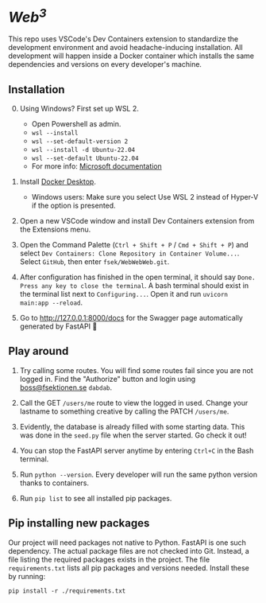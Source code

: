 # <em>Web<sup>3</sup></em>

This repo uses VSCode's Dev Containers extension to standardize the development environment and avoid headache-inducing installation. All development will happen inside a Docker container which installs the same dependencies and versions on every developer's machine.

## Installation
0. Using Windows? First set up WSL 2.
    - Open Powershell as admin.
    - `wsl --install`  
    - `wsl --set-default-version 2`
    - `wsl --install -d Ubuntu-22.04`
    - `wsl --set-default Ubuntu-22.04`
    -  For more info: [Microsoft documentation](https://learn.microsoft.com/en-us/windows/wsl/install)


1. Install [Docker Desktop](https://www.docker.com/products/docker-desktop/).

    - Windows users: Make sure you select Use WSL 2 instead of Hyper-V if the option is presented.

2. Open a new VSCode window and install Dev Containers extension from the Extensions menu.
 
4. Open the Command Palette (`Ctrl + Shift + P` / `Cmd + Shift + P`) and select `Dev Containers: Clone Repository in Container Volume...`. Select `GitHub`, then enter `fsek/WebWebWeb.git`.

5. After configuration has finished in the open terminal, it should say `Done. Press any key to close the terminal`. A bash terminal should exist in the terminal list next to `Configuring...`. Open it and run `uvicorn main:app --reload`.

6. Go to http://127.0.0.1:8000/docs for the Swagger page automatically generated by FastAPI 🎉

## Play around
1. Try calling some routes. You will find some routes fail since you are not logged in. Find the "Authorize" button and login using boss@fsektionen.se `dabdab`. 

1. Call the GET `/users/me` route to view the logged in used. Change your lastname to something creative by calling the PATCH `/users/me`.

1. Evidently, the database is already filled with some starting data. This was done in the `seed.py` file when the server started. Go check it out!

1. You can stop the FastAPI server anytime by entering `Ctrl+C` in the Bash terminal.

1. Run `python --version`. Every developer will run the same python version thanks to containers.

1. Run `pip list` to see all installed pip packages.


## Pip installing new packages
Our project will need packages not native to Python. FastAPI is one such dependency. The actual package files are not checked into Git. Instead, a file listing the required packages exists in the project.
The file `requirements.txt` lists all pip packages and versions needed. Install these by running:

`pip install -r ./requirements.txt`

